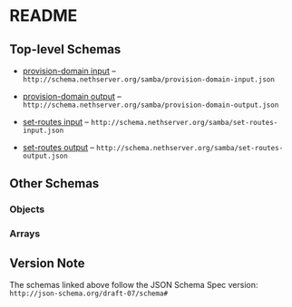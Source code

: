 # README

## Top-level Schemas

*   [provision-domain input](./provision-domain-input.md "Provision a new Active Directory domain controller") – `http://schema.nethserver.org/samba/provision-domain-input.json`

*   [provision-domain output](./provision-domain-output.md "Just an empty object, representing a successful response") – `http://schema.nethserver.org/samba/provision-domain-output.json`

*   [set-routes input](./set-routes-input.md "Decide if DC traffic is routed through the cluster VPN") – `http://schema.nethserver.org/samba/set-routes-input.json`

*   [set-routes output](./set-routes-output.md "Just an empty object, representing a successful response") – `http://schema.nethserver.org/samba/set-routes-output.json`

## Other Schemas

### Objects



### Arrays



## Version Note

The schemas linked above follow the JSON Schema Spec version: `http://json-schema.org/draft-07/schema#`

